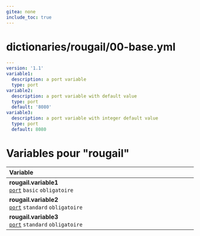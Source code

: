 ```yaml
---
gitea: none
include_toc: true
---
```

# dictionaries/rougail/00-base.yml

```yaml
---
version: '1.1'
variable1:
  description: a port variable
  type: port
variable2:
  description: a port variable with default value
  type: port
  default: '8080'
variable3:
  description: a port variable with integer default value
  type: port
  default: 8080
```
# Variables pour "rougail"

| Variable&nbsp;&nbsp;&nbsp;&nbsp;&nbsp;&nbsp;&nbsp;&nbsp;&nbsp;&nbsp;&nbsp;&nbsp;&nbsp;&nbsp;&nbsp;&nbsp;&nbsp;&nbsp;&nbsp;&nbsp;&nbsp;&nbsp;&nbsp;&nbsp;&nbsp;&nbsp;&nbsp;&nbsp;&nbsp;&nbsp;&nbsp;&nbsp;&nbsp;&nbsp;&nbsp;&nbsp;&nbsp;&nbsp;&nbsp;&nbsp;&nbsp;&nbsp;&nbsp;&nbsp;&nbsp;&nbsp;&nbsp;&nbsp;&nbsp;&nbsp;&nbsp;&nbsp;&nbsp;&nbsp;&nbsp;&nbsp;&nbsp;&nbsp;&nbsp;&nbsp;&nbsp;&nbsp;&nbsp;&nbsp;&nbsp;&nbsp;&nbsp;&nbsp;&nbsp;&nbsp;&nbsp;&nbsp;&nbsp;&nbsp;&nbsp;&nbsp;&nbsp;&nbsp;&nbsp;&nbsp;&nbsp;&nbsp;&nbsp;&nbsp;&nbsp;&nbsp;&nbsp;&nbsp;&nbsp;&nbsp;&nbsp;&nbsp;&nbsp;&nbsp;&nbsp;&nbsp;&nbsp;&nbsp;   | Description&nbsp;&nbsp;&nbsp;&nbsp;&nbsp;&nbsp;&nbsp;&nbsp;&nbsp;&nbsp;&nbsp;&nbsp;&nbsp;&nbsp;&nbsp;&nbsp;&nbsp;&nbsp;&nbsp;&nbsp;&nbsp;&nbsp;&nbsp;&nbsp;&nbsp;&nbsp;&nbsp;&nbsp;&nbsp;&nbsp;&nbsp;&nbsp;&nbsp;&nbsp;&nbsp;&nbsp;&nbsp;&nbsp;&nbsp;&nbsp;&nbsp;&nbsp;&nbsp;&nbsp;&nbsp;&nbsp;&nbsp;&nbsp;&nbsp;&nbsp;&nbsp;&nbsp;&nbsp;&nbsp;&nbsp;&nbsp;&nbsp;&nbsp;&nbsp;&nbsp;&nbsp;&nbsp;&nbsp;&nbsp;&nbsp;&nbsp;&nbsp;&nbsp;&nbsp;&nbsp;&nbsp;&nbsp;&nbsp;&nbsp;&nbsp;&nbsp;&nbsp;&nbsp;&nbsp;&nbsp;&nbsp;&nbsp;&nbsp;&nbsp;&nbsp;&nbsp;&nbsp;&nbsp;&nbsp;&nbsp;&nbsp;&nbsp;&nbsp;&nbsp;&nbsp;   |
|------------------------------------------------------------------------------------------------------------------------------------------------------------------------------------------------------------------------------------------------------------------------------------------------------------------------------------------------------------------------------------------------------------------------------------------------------------------------------------------------------------------------------------------------------------------------------------------------------------------------|---------------------------------------------------------------------------------------------------------------------------------------------------------------------------------------------------------------------------------------------------------------------------------------------------------------------------------------------------------------------------------------------------------------------------------------------------------------------------------------------------------------------------------------------------------------------------------------------------------|
| **rougail.variable1**<br/>[`port`](https://rougail.readthedocs.io/en/latest/variable.html#variables-types) `basic` `obligatoire`                                                                                                                                                                                                                                                                                                                                                                                                                                                                                       | A port variable.                                                                                                                                                                                                                                                                                                                                                                                                                                                                                                                                                                                        |
| **rougail.variable2**<br/>[`port`](https://rougail.readthedocs.io/en/latest/variable.html#variables-types) `standard` `obligatoire`                                                                                                                                                                                                                                                                                                                                                                                                                                                                                    | A port variable with default value.<br/>**Défaut**: 8080                                                                                                                                                                                                                                                                                                                                                                                                                                                                                                                                                |
| **rougail.variable3**<br/>[`port`](https://rougail.readthedocs.io/en/latest/variable.html#variables-types) `standard` `obligatoire`                                                                                                                                                                                                                                                                                                                                                                                                                                                                                    | A port variable with integer default value.<br/>**Défaut**: 8080                                                                                                                                                                                                                                                                                                                                                                                                                                                                                                                                        |


